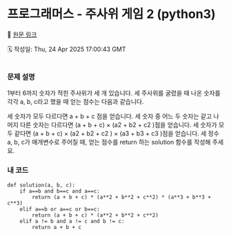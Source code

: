 # 프로그래머스 - 주사위 게임 2 (python3)

🔗 [원문 링크](https://velog.io/@tjeudeud/%ED%94%84%EB%A1%9C%EA%B7%B8%EB%9E%98%EB%A8%B8%EC%8A%A4-%EC%A3%BC%EC%82%AC%EC%9C%84-%EA%B2%8C%EC%9E%84-2-python3)

🗓 작성일: Thu, 24 Apr 2025 17:00:43 GMT

<p><img alt="" src="https://velog.velcdn.com/images/tjeudeud/post/e932b7e6-e173-4bf6-a3fc-18553cfa01a6/image.png" /></p>
<h3 id="문제-설명">문제 설명</h3>
<p>1부터 6까지 숫자가 적힌 주사위가 세 개 있습니다. 세 주사위를 굴렸을 때 나온 숫자를 각각 a, b, c라고 했을 때 얻는 점수는 다음과 같습니다.</p>
<p>세 숫자가 모두 다르다면 a + b + c 점을 얻습니다.
세 숫자 중 어느 두 숫자는 같고 나머지 다른 숫자는 다르다면 (a + b + c) × (a2 + b2 + c2 )점을 얻습니다.
세 숫자가 모두 같다면 (a + b + c) × (a2 + b2 + c2 ) × (a3 + b3 + c3 )점을 얻습니다.
세 정수 a, b, c가 매개변수로 주어질 때, 얻는 점수를 return 하는 solution 함수를 작성해 주세요.</p>
<h3 id="내-코드">내 코드</h3>
<pre><code>def solution(a, b, c):
    if a==b and b==c and a==c:
        return (a + b + c) * (a**2 + b**2 + c**2) * (a**3 + b**3 + c**3) 
    elif a==b or a==c or b==c:
        return (a + b + c) * (a**2 + b**2 + c**2)
    elif a != b and a != c and b != c:
        return a + b + c</code></pre>
